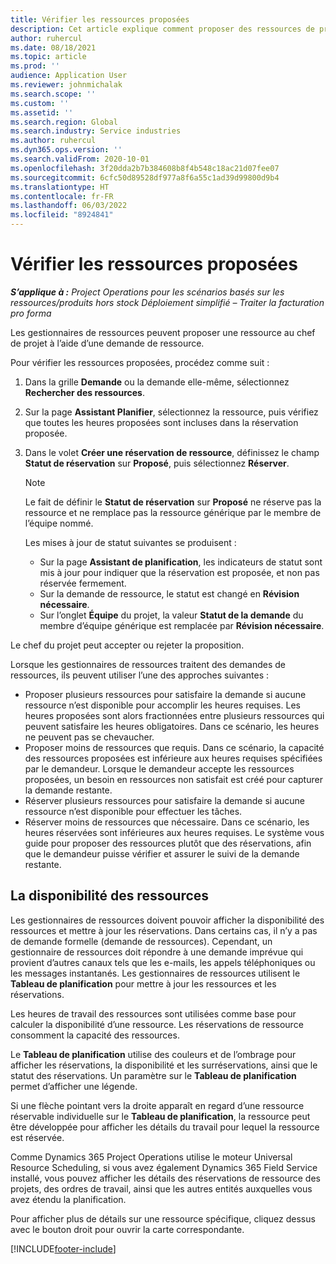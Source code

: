 ```yaml
---
title: Vérifier les ressources proposées
description: Cet article explique comment proposer des ressources de projet.
author: ruhercul
ms.date: 08/18/2021
ms.topic: article
ms.prod: ''
audience: Application User
ms.reviewer: johnmichalak
ms.search.scope: ''
ms.custom: ''
ms.assetid: ''
ms.search.region: Global
ms.search.industry: Service industries
ms.author: ruhercul
ms.dyn365.ops.version: ''
ms.search.validFrom: 2020-10-01
ms.openlocfilehash: 3f20dda2b7b384608b8f4b548c18ac21d07fee07
ms.sourcegitcommit: 6cfc50d89528df977a8f6a55c1ad39d99800d9b4
ms.translationtype: HT
ms.contentlocale: fr-FR
ms.lasthandoff: 06/03/2022
ms.locfileid: "8924841"
---
```

# <a name="review-proposed-resources"></a>Vérifier les ressources proposées

_**S’applique à :** Project Operations pour les scénarios basés sur les ressources/produits hors stock Déploiement simplifié – Traiter la facturation pro forma_

Les gestionnaires de ressources peuvent proposer une ressource au chef de projet à l’aide d’une demande de ressource.

Pour vérifier les ressources proposées, procédez comme suit :

1. Dans la grille **Demande** ou la demande elle-même, sélectionnez **Rechercher des ressources**.
2. Sur la page **Assistant Planifier**, sélectionnez la ressource, puis vérifiez que toutes les heures proposées sont incluses dans la réservation proposée.
3. Dans le volet **Créer une réservation de ressource**, définissez le champ **Statut de réservation** sur **Proposé**, puis sélectionnez **Réserver**.

    > [!NOTE]
    > Le fait de définir le **Statut de réservation** sur **Proposé** ne réserve pas la ressource et ne remplace pas la ressource générique par le membre de l’équipe nommé.

    Les mises à jour de statut suivantes se produisent :

    - Sur la page **Assistant de planification**, les indicateurs de statut sont mis à jour pour indiquer que la réservation est proposée, et non pas réservée fermement.
    - Sur la demande de ressource, le statut est changé en **Révision nécessaire**.
    - Sur l’onglet **Équipe** du projet, la valeur **Statut de la demande** du membre d’équipe générique est remplacée par **Révision nécessaire**.

Le chef du projet peut accepter ou rejeter la proposition.

Lorsque les gestionnaires de ressources traitent des demandes de ressources, ils peuvent utiliser l’une des approches suivantes :

- Proposer plusieurs ressources pour satisfaire la demande si aucune ressource n’est disponible pour accomplir les heures requises. Les heures proposées sont alors fractionnées entre plusieurs ressources qui peuvent satisfaire les heures obligatoires. Dans ce scénario, les heures ne peuvent pas se chevaucher.
- Proposer moins de ressources que requis. Dans ce scénario, la capacité des ressources proposées est inférieure aux heures requises spécifiées par le demandeur. Lorsque le demandeur accepte les ressources proposées, un besoin en ressources non satisfait est créé pour capturer la demande restante.
- Réserver plusieurs ressources pour satisfaire la demande si aucune ressource n’est disponible pour effectuer les tâches.
- Réserver moins de ressources que nécessaire. Dans ce scénario, les heures réservées sont inférieures aux heures requises. Le système vous guide pour proposer des ressources plutôt que des réservations, afin que le demandeur puisse vérifier et assurer le suivi de la demande restante.

## <a name="resource-availability"></a>La disponibilité des ressources

Les gestionnaires de ressources doivent pouvoir afficher la disponibilité des ressources et mettre à jour les réservations. Dans certains cas, il n’y a pas de demande formelle (demande de ressources). Cependant, un gestionnaire de ressources doit répondre à une demande imprévue qui provient d’autres canaux tels que les e-mails, les appels téléphoniques ou les messages instantanés. Les gestionnaires de ressources utilisent le **Tableau de planification** pour mettre à jour les ressources et les réservations.

Les heures de travail des ressources sont utilisées comme base pour calculer la disponibilité d’une ressource. Les réservations de ressource consomment la capacité des ressources.

Le **Tableau de planification** utilise des couleurs et de l’ombrage pour afficher les réservations, la disponibilité et les surréservations, ainsi que le statut des réservations. Un paramètre sur le **Tableau de planification** permet d’afficher une légende.

Si une flèche pointant vers la droite apparaît en regard d’une ressource réservable individuelle sur le **Tableau de planification**, la ressource peut être développée pour afficher les détails du travail pour lequel la ressource est réservée.

Comme Dynamics 365 Project Operations utilise le moteur Universal Resource Scheduling, si vous avez également Dynamics 365 Field Service installé, vous pouvez afficher les détails des réservations de ressource des projets, des ordres de travail, ainsi que les autres entités auxquelles vous avez étendu la planification.

Pour afficher plus de détails sur une ressource spécifique, cliquez dessus avec le bouton droit pour ouvrir la carte correspondante.



[!INCLUDE[footer-include](../includes/footer-banner.md)]
